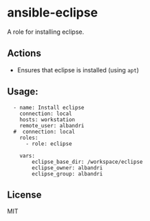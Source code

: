 # ansible-eclipse

A role for installing eclipse.


## Actions

- Ensures that eclipse is installed (using `apt`)


## Usage:
```
  - name: Install eclipse
    connection: local  
    hosts: workstation
    remote_user: albandri
  #  connection: local
    roles:
      - role: eclipse     
      
    vars:    
        eclipse_base_dir: /workspace/eclipse     
        eclipse_owner: albandri
        eclipse_group: albandri

```

## License

MIT
